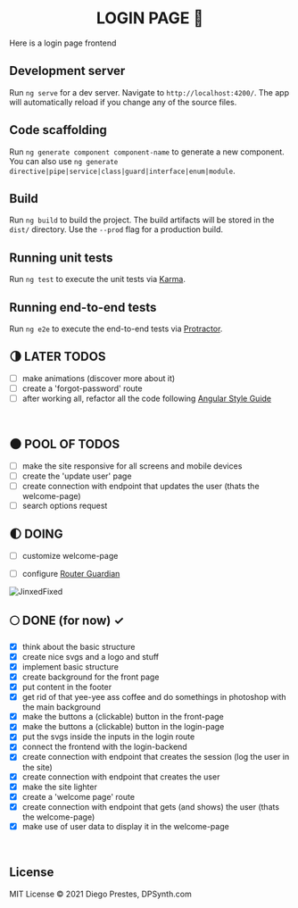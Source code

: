<div align="center">

# LOGIN PAGE :milky_way:

</div>

Here is a login page frontend

## Development server

Run `ng serve` for a dev server. Navigate to `http://localhost:4200/`. The app will automatically reload if you change any of the source files.

## Code scaffolding

Run `ng generate component component-name` to generate a new component. You can also use `ng generate directive|pipe|service|class|guard|interface|enum|module`.

## Build

Run `ng build` to build the project. The build artifacts will be stored in the `dist/` directory. Use the `--prod` flag for a production build.

## Running unit tests

Run `ng test` to execute the unit tests via [Karma](https://karma-runner.github.io).

## Running end-to-end tests

Run `ng e2e` to execute the end-to-end tests via [Protractor](http://www.protractortest.org/).

## 🌗 LATER TODOS

* [ ] make animations (discover more about it)
* [ ] create a 'forgot-password' route
* [ ] after working all, refactor all the code following [Angular Style Guide](https://angular.io/guide/styleguide)

</br>

## :new_moon: POOL OF TODOS

* [ ] make the site responsive for all screens and mobile devices
* [ ] create the 'update user' page
* [ ] create connection with endpoint that updates the user (thats the welcome-page)
* [ ] search options request

## :first_quarter_moon: DOING

* [ ] customize welcome-page
* [ ] configure [Router Guardian](https://angular.io/guide/router)


<img alt="JinxedFixed" src="./git_assets/jinxfix.gif" />

</br>

## :full_moon: DONE (for now) ✓

* [x] think about the basic structure
* [x] create nice svgs and a logo and stuff
* [x] implement basic structure
* [x] create background for the front page
* [x] put content in the footer
* [x] get rid of that yee-yee ass coffee and do somethings in photoshop with the main background
* [x] make the buttons a (clickable) button in the front-page
* [x] make the buttons a (clickable) button in the login-page
* [x] put the svgs inside the inputs in the login route
* [x] connect the frontend with the login-backend
* [x] create connection with endpoint that creates the session (log the user in the site)
* [x] create connection with endpoint that creates the user
* [x] make the site lighter
* [x] create a 'welcome page' route
* [x] create connection with endpoint that gets (and shows) the user (thats the welcome-page)
* [x] make use of user data to display it in the welcome-page

</br>

## License  

MIT License © 2021 Diego Prestes, DPSynth.com

